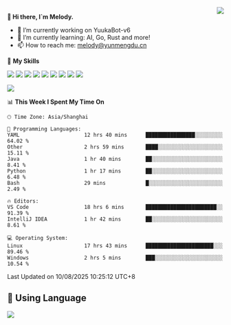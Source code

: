<a href="#">
  <img align="right" src="https://github-readme-stats.vercel.app/api?username=melodyyuuka&count_private=true&show_icons=true" />
</a>

**👋 Hi there, I`m Melody.**

- 🔭 I’m currently working on YuukaBot-v6
- 🌱 I’m currently learning: AI, Go, Rust and more!
- 📫 How to reach me: melody@yunmengdu.cn

🌟 **My Skills** 

![](https://img.shields.io/badge/-Python-3e74a2?style=flat-square&logo=Python&logoColor=fff)
![](https://img.shields.io/badge/-Java-007396?style=flat-square&logo=OpenJDK&logoColor=fff)
![](https://img.shields.io/badge/-Node.js-339933?style=flat-square&logo=Node.js&logoColor=fff)
![](https://img.shields.io/badge/-Git-f05032?style=flat-square&logo=git&logoColor=fff)
![](https://img.shields.io/badge/-PostgreSQL-4169e1?style=flat-square&logo=PostgreSQL&logoColor=fff)
![](https://img.shields.io/badge/-Rust-000000?style=flat-square&logo=rust&logoColor=fff)
![](https://img.shields.io/badge/-VSCode-007acc?style=flat-square&logo=Visual-Studio-Code&logoColor=fff)
![](https://img.shields.io/badge/-FastAPI-009688?style=flat-square&logo=FastAPI&logoColor=fff)
![](https://img.shields.io/badge/-Linux-000000?style=flat-square&logo=Linux&logoColor=fff)


![](https://wakatime.com/badge/user/fa6dc0e2-47c5-4d2d-ae45-69fec6f2122c.svg)

<!--START_SECTION:waka-->
📊 **This Week I Spent My Time On** 

```text
🕑︎ Time Zone: Asia/Shanghai

💬 Programming Languages: 
YAML                     12 hrs 40 mins      ████████████████░░░░░░░░░   64.02 % 
Other                    2 hrs 59 mins       ████░░░░░░░░░░░░░░░░░░░░░   15.11 % 
Java                     1 hr 40 mins        ██░░░░░░░░░░░░░░░░░░░░░░░    8.41 % 
Python                   1 hr 17 mins        ██░░░░░░░░░░░░░░░░░░░░░░░    6.48 % 
Bash                     29 mins             █░░░░░░░░░░░░░░░░░░░░░░░░    2.49 % 

🔥 Editors: 
VS Code                  18 hrs 6 mins       ███████████████████████░░   91.39 % 
IntelliJ IDEA            1 hr 42 mins        ██░░░░░░░░░░░░░░░░░░░░░░░    8.61 % 

💻 Operating System: 
Linux                    17 hrs 43 mins      ██████████████████████░░░   89.46 % 
Windows                  2 hrs 5 mins        ███░░░░░░░░░░░░░░░░░░░░░░   10.54 % 
```


 Last Updated on 10/08/2025 10:25:12 UTC+8
<!--END_SECTION:waka-->

## 🥰 **Using Language**

![](https://github-readme-stats.vercel.app/api/wakatime?username=MelodyYuyuko&layout=compact&hide_border=true)
